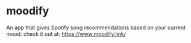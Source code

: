 # moodify
An app that gives Spotify song recommendations based on your current mood.
check it out at: https://www.moodify.link/
